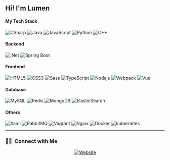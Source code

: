 ## Hi! I'm Lumen

#### My Tech Stack

![CSharp](https://img.shields.io/badge/C%23-239120?style=flat&logo=c-sharp&logoColor=white)
![Java](https://img.shields.io/badge/Java-ED8B00?style=flat&logo=java&logoColor=white)
![JavaScript](https://img.shields.io/badge/JavaScript-F7DF1E?style=lat&logo=javascript&logoColor=black)
![Python](https://img.shields.io/badge/Python-14354C?style=flat&logo=python&logoColor=white)
![C++](https://img.shields.io/badge/C%2B%2B-00599C?style=flat&logo=c%2B%2B&logoColor=white)

#### Backend

![.Net](https://img.shields.io/badge/.NET-5C2D91?style=flat&logo=.net&logoColor=white)
![Spring Boot](https://img.shields.io/badge/Spring%20Boot-535D6C?&logo=Spring%20Boot)

#### Frontend

![HTML5](https://img.shields.io/badge/HTML5-E34F26?style=flat&logo=html5&logoColor=white)
![CSS3](https://img.shields.io/badge/CSS3-1572B6?style=flat&logo=css3&logoColor=white)
![Sass](https://img.shields.io/badge/Sass-CC6699?style=flat&logo=sass&logoColor=white)
![TypeScript](https://img.shields.io/badge/TypeScript-007ACC?style=flat&logo=typescript&logoColor=white)
![Nodejs](https://img.shields.io/badge/Node.js-43853D?style=flat&logo=node.js&logoColor=white)
![Webpack](https://img.shields.io/badge/Webpack-535D6C?&logo=webpack)
![Vue](https://img.shields.io/badge/Vue.js-35495E?style=flat&logo=vue.js&logoColor=4FC08D)

#### Database

![MySQL](https://img.shields.io/badge/MySQL-005C84?style=flat&logo=mysql&logoColor=white)
![Redis](https://img.shields.io/badge/Redis-%23DD0031.svg?&style=flat&logo=redis&logoColor=white)
![MongoDB](https://img.shields.io/badge/MongoDB-4EA94B?style=flat&logo=mongodb&logoColor=white)
![ElasticSearch](https://img.shields.io/badge/Elastic_Search-005571?style=flat&logo=elasticsearch&logoColor=white)

#### Others

![Xaml](https://img.shields.io/badge/WPF-535D6C?&logo=XAML)
![RabbitMQ](https://img.shields.io/badge/rabbitmq-%23FF6600.svg?&style=flat&logo=rabbitmq&logoColor=white)
![Vagrant](https://img.shields.io/badge/Vagrant-535D6C?&logo=Vagrant)
![Nginx](https://img.shields.io/badge/Nginx-535D6C?&logo=nginx)
![Docker](https://img.shields.io/badge/Docker-535D6C?&logo=Docker)
![kubernetes](https://img.shields.io/badge/Kubernetes-535D6C?&logo=kubernetes)

---
<h3> 🤝🏻 &nbsp;Connect with Me </h3>

<p align="center">
<a href="https://www.luxio.cn/"><img alt="Website" src="https://img.shields.io/badge/Website-www.luxio.xn-blue?style=flat-square&logo=google-chrome"></a>
</p>
